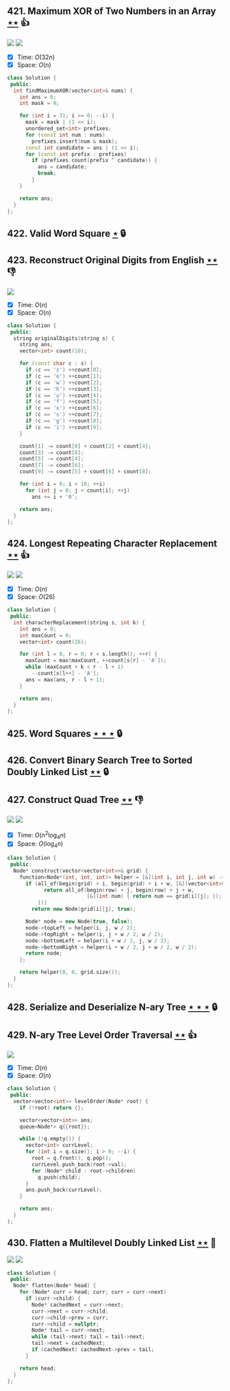 ## 421. Maximum XOR of Two Numbers in an Array [$\star\star$](https://leetcode.com/problems/maximum-xor-of-two-numbers-in-an-array) :thumbsup:

![](https://img.shields.io/badge/-Bit%20Manipulation-A36336.svg?style=flat-square) ![](https://img.shields.io/badge/-Trie-A5A051.svg?style=flat-square)

- [x] Time: $O(32n)$
- [x] Space: $O(n)$

```cpp
class Solution {
 public:
  int findMaximumXOR(vector<int>& nums) {
    int ans = 0;
    int mask = 0;

    for (int i = 31; i >= 0; --i) {
      mask = mask | (1 << i);
      unordered_set<int> prefixes;
      for (const int num : nums)
        prefixes.insert(num & mask);
      const int candidate = ans | (1 << i);
      for (const int prefix : prefixes)
        if (prefixes.count(prefix ^ candidate)) {
          ans = candidate;
          break;
        }
    }

    return ans;
  }
};
```

## 422. Valid Word Square [$\star$](https://leetcode.com/problems/valid-word-square) 🔒

## 423. Reconstruct Original Digits from English [$\star\star$](https://leetcode.com/problems/reconstruct-original-digits-from-english) :thumbsdown:

![](https://img.shields.io/badge/-Math-434343.svg?style=flat-square)

- [x] Time: $O(n)$
- [x] Space: $O(n)$

```cpp
class Solution {
 public:
  string originalDigits(string s) {
    string ans;
    vector<int> count(10);

    for (const char c : s) {
      if (c == 'z') ++count[0];
      if (c == 'o') ++count[1];
      if (c == 'w') ++count[2];
      if (c == 'h') ++count[3];
      if (c == 'u') ++count[4];
      if (c == 'f') ++count[5];
      if (c == 'x') ++count[6];
      if (c == 's') ++count[7];
      if (c == 'g') ++count[8];
      if (c == 'i') ++count[9];
    }

    count[1] -= count[0] + count[2] + count[4];
    count[3] -= count[8];
    count[5] -= count[4];
    count[7] -= count[6];
    count[9] -= count[5] + count[6] + count[8];

    for (int i = 0; i < 10; ++i)
      for (int j = 0; j < count[i]; ++j)
        ans += i + '0';

    return ans;
  }
};
```

## 424. Longest Repeating Character Replacement [$\star\star$](https://leetcode.com/problems/longest-repeating-character-replacement) :thumbsup:

![](https://img.shields.io/badge/-Sliding%20Window-1E88A8.svg?style=flat-square) ![](https://img.shields.io/badge/-Two%20Pointers-2EA9DF.svg?style=flat-square)

- [x] Time: $O(n)$
- [x] Space: $O(26)$

```cpp
class Solution {
 public:
  int characterReplacement(string s, int k) {
    int ans = 0;
    int maxCount = 0;
    vector<int> count(26);

    for (int l = 0, r = 0; r < s.length(); ++r) {
      maxCount = max(maxCount, ++count[s[r] - 'A']);
      while (maxCount + k < r - l + 1)
        --count[s[l++] - 'A'];
      ans = max(ans, r - l + 1);
    }

    return ans;
  }
};
```

## 425. Word Squares [$\star\star\star$](https://leetcode.com/problems/word-squares) 🔒

## 426. Convert Binary Search Tree to Sorted Doubly Linked List [$\star\star$](https://leetcode.com/problems/convert-binary-search-tree-to-sorted-doubly-linked-list) 🔒

## 427. Construct Quad Tree [$\star\star$](https://leetcode.com/problems/construct-quad-tree) :thumbsdown:

![](https://img.shields.io/badge/-Recursion-0F2540.svg?style=flat-square) ![](https://img.shields.io/badge/-Tree-227D51.svg?style=flat-square)

- [x] Time: $O(n^2 \log_4 n)$
- [x] Space: $O(\log_4 n)$

```cpp
class Solution {
 public:
  Node* construct(vector<vector<int>>& grid) {
    function<Node*(int, int, int)> helper = [&](int i, int j, int w) -> Node* {
      if (all_of(begin(grid) + i, begin(grid) + i + w, [&](vector<int>& row) {
            return all_of(begin(row) + j, begin(row) + j + w,
                          [&](int num) { return num == grid[i][j]; });
          }))
        return new Node(grid[i][j], true);

      Node* node = new Node(true, false);
      node->topLeft = helper(i, j, w / 2);
      node->topRight = helper(i, j + w / 2, w / 2);
      node->bottomLeft = helper(i + w / 2, j, w / 2);
      node->bottomRight = helper(i + w / 2, j + w / 2, w / 2);
      return node;
    };

    return helper(0, 0, grid.size());
  }
};
```

## 428. Serialize and Deserialize N-ary Tree [$\star\star\star$](https://leetcode.com/problems/serialize-and-deserialize-n-ary-tree) 🔒

## 429. N-ary Tree Level Order Traversal [$\star\star$](https://leetcode.com/problems/n-ary-tree-level-order-traversal) :thumbsup:

![](https://img.shields.io/badge/-Tree-227D51.svg?style=flat-square)

- [x] Time: $O(n)$
- [x] Space: $O(n)$

```cpp
class Solution {
 public:
  vector<vector<int>> levelOrder(Node* root) {
    if (!root) return {};

    vector<vector<int>> ans;
    queue<Node*> q{{root}};

    while (!q.empty()) {
      vector<int> currLevel;
      for (int i = q.size(); i > 0; --i) {
        root = q.front(), q.pop();
        currLevel.push_back(root->val);
        for (Node* child : root->children)
          q.push(child);
      }
      ans.push_back(currLevel);
    }

    return ans;
  }
};
```

## 430. Flatten a Multilevel Doubly Linked List [$\star\star$](https://leetcode.com/problems/flatten-a-multilevel-doubly-linked-list) :muscle:

![](https://img.shields.io/badge/-Depth%20First%20Search-86C166.svg?style=flat-square) ![](https://img.shields.io/badge/-Linked%20List-90B44B.svg?style=flat-square)

```cpp
class Solution {
 public:
  Node* flatten(Node* head) {
    for (Node* curr = head; curr; curr = curr->next)
      if (curr->child) {
        Node* cachedNext = curr->next;
        curr->next = curr->child;
        curr->child->prev = curr;
        curr->child = nullptr;
        Node* tail = curr->next;
        while (tail->next) tail = tail->next;
        tail->next = cachedNext;
        if (cachedNext) cachedNext->prev = tail;
      }

    return head;
  }
};
```
